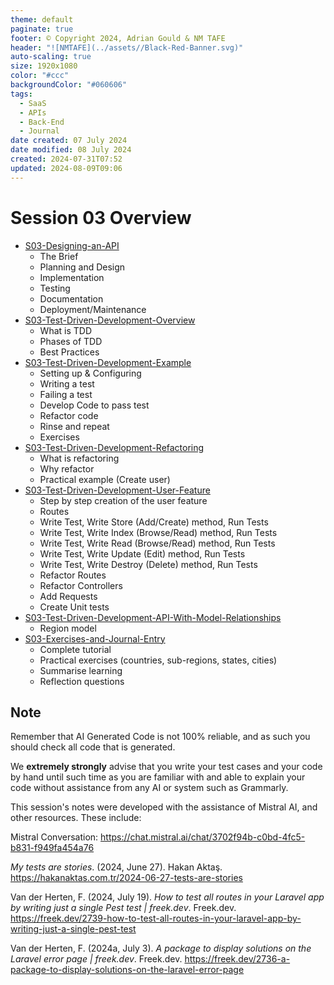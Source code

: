 ```yaml
---
theme: default
paginate: true
footer: © Copyright 2024, Adrian Gould & NM TAFE
header: "![NMTAFE](../assets//Black-Red-Banner.svg)"
auto-scaling: true
size: 1920x1080
color: "#ccc"
backgroundColor: "#060606"
tags:
  - SaaS
  - APIs
  - Back-End
  - Journal
date created: 07 July 2024
date modified: 08 July 2024
created: 2024-07-31T07:52
updated: 2024-08-09T09:06
---
```


# Session 03 Overview

- [S03-Designing-an-API](S03-Designing-an-API.md)
	- The Brief
	- Planning and Design
	- Implementation
	- Testing
	- Documentation
	- Deployment/Maintenance
- [S03-Test-Driven-Development-Overview](S03-Test-Driven-Development-Overview.md)
	- What is TDD
	- Phases of TDD
	- Best Practices
- [S03-Test-Driven-Development-Example](S03-Test-Driven-Development-Example.md)
	- Setting up & Configuring
	- Writing a test
	- Failing a test
	- Develop Code to pass test
	- Refactor code
	- Rinse and repeat
	- Exercises
- [S03-Test-Driven-Development-Refactoring](S03-Test-Driven-Development-Refactoring.md)
	- What is refactoring
	- Why refactor
	- Practical example (Create user)
- [S03-Test-Driven-Development-User-Feature](S03-Test-Driven-Development-User-Feature.md)
	- Step by step creation of the user feature
	- Routes
	- Write Test, Write Store (Add/Create) method, Run Tests
	- Write Test, Write Index (Browse/Read) method, Run Tests
	- Write Test, Write Read (Browse/Read) method, Run Tests
	- Write Test, Write Update (Edit) method, Run Tests
	- Write Test, Write Destroy (Delete) method, Run Tests
	- Refactor Routes
	- Refactor Controllers
	- Add Requests
	- Create Unit tests
- [S03-Test-Driven-Development-API-With-Model-Relationships](S03-Test-Driven-Development-API-With-Model-Relationships.md)
	- Region model
- [S03-Exercises-and-Journal-Entry](S03-Exercises-and-Journal-Entry.md)
	- Complete tutorial
	- Practical exercises (countries, sub-regions, states, cities)
	- Summarise learning 
	- Reflection questions

## Note

Remember that AI Generated Code is not 100% reliable, and as such you should check all code that is generated.

We **extremely strongly** advise that you write your test cases and your code by hand until such time as you are familiar with and able to explain your code without assistance from any AI or system such as Grammarly.

This session's notes were developed with the assistance of Mistral AI, and other resources. These include:

Mistral Conversation: https://chat.mistral.ai/chat/3702f94b-c0bd-4fc5-b831-f949fa454a76

_My tests are stories_. (2024, June 27). Hakan Aktaş. https://hakanaktas.com.tr/2024-06-27-tests-are-stories

Van der Herten, F. (2024, July 19). _How to test all routes in your Laravel app by writing just a single Pest test | freek.dev_. Freek.dev. https://freek.dev/2739-how-to-test-all-routes-in-your-laravel-app-by-writing-just-a-single-pest-test

Van der Herten, F. (2024a, July 3). _A package to display solutions on the Laravel error page | freek.dev_. Freek.dev. https://freek.dev/2736-a-package-to-display-solutions-on-the-laravel-error-page


